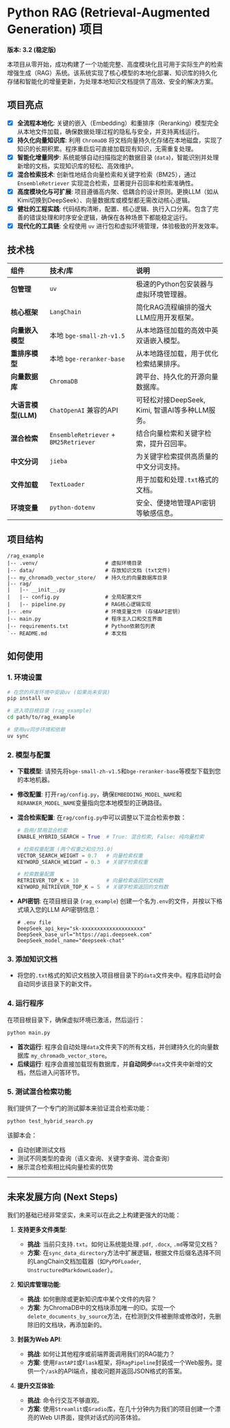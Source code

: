 # Python RAG (Retrieval-Augmented Generation) 项目

**版本: 3.2 (稳定版)**

本项目从零开始，成功构建了一个功能完整、高度模块化且可用于实际生产的检索增强生成（RAG）系统。该系统实现了核心模型的本地化部署、知识库的持久化存储和智能化的增量更新，为处理本地知识文档提供了高效、安全的解决方案。

## 项目亮点

-   [x] **全流程本地化**: 关键的嵌入（Embedding）和重排序（Reranking）模型完全从本地文件加载，确保数据处理过程的隐私与安全，并支持离线运行。
-   [x] **持久化向量知识库**: 利用 `ChromaDB` 将文档向量持久化存储在本地磁盘，实现了知识的长期积累。程序重启后可直接加载现有知识，无需重复处理。
-   [x] **智能化增量同步**: 系统能够自动扫描指定的数据目录 (`data`)，智能识别并处理新增的文档，实现知识库的轻松、高效维护。
-   [x] **混合检索技术**: 创新性地结合向量检索和关键字检索（BM25），通过 `EnsembleRetriever` 实现混合检索，显著提升召回率和检索准确性。
-   [x] **高度模块化与可扩展**: 项目遵循高内聚、低耦合的设计原则。更换LLM（如从Kimi切换到DeepSeek）、向量数据库或模型都无需改动核心逻辑。
-   [x] **健壮的工程实践**: 代码结构清晰，配置、核心逻辑、执行入口分离。包含了完善的错误处理和时序安全逻辑，确保在各种场景下都能稳定运行。
-   [x] **现代化的工具链**: 全程使用 `uv` 进行包和虚拟环境管理，体验极致的开发效率。

## 技术栈

| 组件 | 技术/库 | 说明 |
| :--- | :--- | :--- |
| **包管理** | `uv` | 极速的Python包安装器与虚拟环境管理器。 |
| **核心框架** | `LangChain` | 简化RAG流程编排的强大LLM应用开发框架。 |
| **向量嵌入模型**| 本地 `bge-small-zh-v1.5` | 从本地路径加载的高效中英双语嵌入模型。 |
| **重排序模型** | 本地 `bge-reranker-base` | 从本地路径加载，用于优化检索结果排序。 |
| **向量数据库** | `ChromaDB` | 跨平台、持久化的开源向量数据库。 |
| **大语言模型(LLM)** | `ChatOpenAI` 兼容的API | 可轻松对接DeepSeek, Kimi, 智谱AI等多种LLM服务。 |
| **混合检索** | `EnsembleRetriever` + `BM25Retriever` | 结合向量检索和关键字检索，提升召回率。 |
| **中文分词** | `jieba` | 为关键字检索提供高质量的中文分词支持。 |
| **文件加载** | `TextLoader` | 用于加载和处理`.txt`格式的文档。 |
| **环境变量** | `python-dotenv` | 安全、便捷地管理API密钥等敏感信息。 |

## 项目结构

```
/rag_example
|-- .venv/                      # 虚拟环境目录
|-- data/                       # 存放知识文档 (txt文件)
|-- my_chromadb_vector_store/   # 持久化的向量数据库目录
|-- rag/
|   |-- __init__.py
|   |-- config.py               # 全局配置文件
|   |-- pipeline.py             # RAG核心逻辑实现
|-- .env                        # 环境变量文件 (存储API密钥)
|-- main.py                     # 程序主入口和交互界面
|-- requirements.txt            # Python依赖包列表
`-- README.md                   # 本文档
```

## 如何使用

### 1. 环境设置

```bash
# 在您的开发环境中安装uv (如果尚未安装)
pip install uv

# 进入项目根目录 (rag_example)
cd path/to/rag_example

# 使用uv同步环境和依赖
uv sync
```

### 2. 模型与配置

-   **下载模型**: 请预先将`bge-small-zh-v1.5`和`bge-reranker-base`等模型下载到您的本地机器。
-   **修改配置**: 打开`rag/config.py`，确保`EMBEDDING_MODEL_NAME`和`RERANKER_MODEL_NAME`变量指向您本地模型的正确路径。
-   **混合检索配置**: 在`rag/config.py`中可以调整以下混合检索参数：
    ```python
    # 启用/禁用混合检索
    ENABLE_HYBRID_SEARCH = True  # True: 混合检索, False: 纯向量检索
    
    # 检索权重配置 (两个权重之和应为1.0)
    VECTOR_SEARCH_WEIGHT = 0.7   # 向量检索权重
    KEYWORD_SEARCH_WEIGHT = 0.3  # 关键字检索权重
    
    # 检索数量配置
    RETRIEVER_TOP_K = 10         # 向量检索返回的文档数
    KEYWORD_RETRIEVER_TOP_K = 5  # 关键字检索返回的文档数
    ```
-   **API密钥**: 在项目根目录 (`rag_example`) 创建一个名为`.env`的文件，并按以下格式填入您的LLM API密钥信息：

    ```env
    # .env file
    DeepSeek_api_key="sk-xxxxxxxxxxxxxxxxxxxx"
    DeepSeek_base_url="https://api.deepseek.com"
    DeepSeek_model_name="deepseek-chat"
    ```

### 3. 添加知识文档

-   将您的`.txt`格式的知识文档放入项目根目录下的`data`文件夹中。程序启动时会自动同步该目录下的新文件。

### 4. 运行程序

在项目根目录下，确保虚拟环境已激活，然后运行：
```bash
python main.py
```
-   **首次运行**: 程序会自动处理`data`文件夹下的所有文档，并创建持久化的向量数据库 `my_chromadb_vector_store`。
-   **后续运行**: 程序会直接加载现有数据库，并**自动同步**`data`文件夹中新增的文档，然后进入问答环节。

### 5. 测试混合检索功能

我们提供了一个专门的测试脚本来验证混合检索功能：
```bash
python test_hybrid_search.py
```
该脚本会：
- 自动创建测试文档
- 测试不同类型的查询（语义查询、关键字查询、混合查询）
- 展示混合检索相比纯向量检索的优势

---

## 未来发展方向 (Next Steps)

我们的基础已经非常坚实，未来可以在此之上构建更强大的功能：

1.  **支持更多文件类型**:
    *   **挑战**: 当前只支持`.txt`。如何让系统能处理`.pdf`, `.docx`, `.md`等常见文档？
    *   **方案**: 在`sync_data_directory`方法中扩展逻辑，根据文件后缀名选择不同的LangChain文档加载器（如`PyPDFLoader`, `UnstructuredMarkdownLoader`）。

2.  **知识库管理功能**:
    *   **挑战**: 如何删除或更新知识库中某个文件的内容？
    *   **方案**: 为ChromaDB中的文档块添加唯一的ID。实现一个`delete_documents_by_source`方法，在检测到文件被删除或修改时，先删除旧的文档块，再添加新的。

3.  **封装为Web API**:
    *   **挑战**: 如何让其他程序或前端界面调用我们的RAG能力？
    *   **方案**: 使用`FastAPI`或`Flask`框架，将`RagPipeline`封装成一个Web服务。提供一个`/ask`的API端点，接收问题并返回JSON格式的答案。

4.  **提升交互体验**:
    *   **挑战**: 命令行交互不够直观。
    *   **方案**: 使用`Streamlit`或`Gradio`库，在几十分钟内为我们的项目创建一个漂亮的Web UI界面，提供对话式的问答体验。